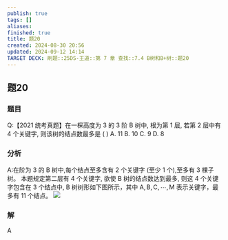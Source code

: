 ```yaml
---
publish: true
tags: []
aliases: 
finished: true
title: 题20
created: 2024-08-30 20:56
updated: 2024-09-12 14:14
TARGET DECK: 刷题::25DS-王道::第 7 章 查找::7.4 B树和B+树::题20
---
```

## 题20
### 题目
Q:【2021 统考真题】在一棎高度为 3 的 3 阶 B 树中, 根为第 1 层, 若第 2 层中有 4 个关键字, 则该树的结点数最多是 ( )
A. 11 
B. 10 
C. 9 
D. 8
### 分析
A:在阶为 3 的 $\mathrm{B}$ 树中,每个结点至多含有 2 个关键字 (至少 1 个),至多有 3 棵子树。
本题规定第二层有 4 个关键字, 欲使 B 树的结点数达到最多, 则这 4 个关键字包含在 3 个结点中, B 树树形如下图所示，其中 $\mathrm{A},\mathrm{B},\mathrm{C},\cdots ,\mathrm{M}$ 表示关键字，最多有 11 个结点。
![](https://cdn.noedgeai.com/01917433-d1c7-701d-acc5-b66dc7fe4737_342.jpg?x=418&y=1632&w=649&h=248)
### 解
A
